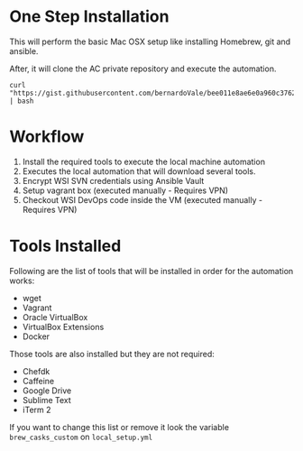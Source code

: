 One Step Installation
=====================
This will perform the basic Mac OSX setup like installing Homebrew, git and ansible.

After, it will clone the AC private repository and execute the automation.


````
curl "https://gist.githubusercontent.com/bernardoVale/bee011e8ae6e0a960c3762c8e7feee1d/raw/521b5f7cf7426ce9bab89d1057fde04e6a873a4f/install.bash" | bash
````

Workflow
==========

1. Install the required tools to execute the local machine automation
2. Executes the local automation that will download several tools.
3. Encrypt WSI SVN credentials using Ansible Vault
4. Setup vagrant box (executed manually - Requires VPN)
5. Checkout WSI DevOps code inside the VM (executed manually - Requires VPN)


Tools Installed 
==========
Following are the list of tools that will be installed in order for the automation works:

- wget
- Vagrant
- Oracle VirtualBox
- VirtualBox Extensions
- Docker

Those tools are also installed but they are not required:

- Chefdk
- Caffeine
- Google Drive
- Sublime Text
- iTerm 2

If you want to change this list or remove it look the variable `brew_casks_custom` on `local_setup.yml`
